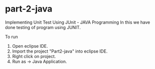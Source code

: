 # part-2-java
Implementing Unit Test Using JUnit - JAVA Programming
In this we have done testing of program using JUNIT.

To run
1. Open eclipse IDE.
2. Import the project "Part2-java" into eclipse IDE.
3. Right click on project.
4. Run as -> Java Application.
